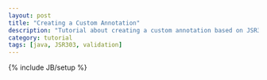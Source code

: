 ```yaml
---
layout: post
title: "Creating a Custom Annotation"
description: "Tutorial about creating a custom annotation based on JSR303"
category: tutorial 
tags: [java, JSR303, validation]
---
```

{% include JB/setup %}
